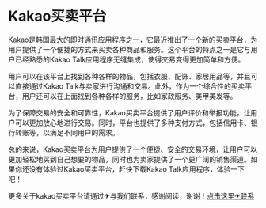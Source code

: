 # Kakao买卖平台

Kakao是韩国最大的即时通讯应用程序之一，它最近推出了一个新的买卖平台，为用户提供了一个便捷的方式来买卖各种商品和服务。这个平台的特点之一是它与用户已经熟悉的Kakao Talk应用程序无缝集成，使得交易变得更加简单和方便。

用户可以在该平台上找到各种各样的物品，包括衣服、配饰、家居用品等，并且可以直接通过Kakao Talk与卖家进行沟通和交易。此外，作为一个综合性的买卖平台，用户还可以在上面找到各种各样的服务，比如家政服务、美甲美发等。

为了保障交易的安全和可靠性，Kakao买卖平台提供了用户评价和举报功能，让用户可以更加放心地进行交易。同时，平台也提供了多种支付方式，包括信用卡、银行转账等，以满足不同用户的需求。

总的来说，Kakao买卖平台为用户提供了一个便捷、安全的交易环境，让用户可以更加轻松地买到自己想要的物品，同时也为卖家提供了一个更广阔的销售渠道。如果你还没有体验过Kakao买卖平台，赶快下载Kakao Talk应用程序，体验一下吧！

更多关于kakao买卖平台请通过✈与我们联系，感谢阅读，谢谢！[点击这里✈联系](https://t.me/LM999bot)